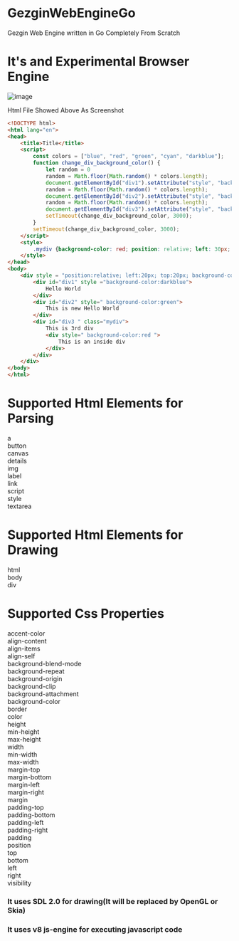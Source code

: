 # GezginWebEngineGo
Gezgin Web Engine written in Go Completely From Scratch

# It's and Experimental Browser Engine

![image](https://user-images.githubusercontent.com/16630690/232159321-510a4fcf-b080-4835-b453-dcf45abb2408.png)

Html File Showed Above As Screenshot
```html
<!DOCTYPE html>
<html lang="en">
<head>
    <title>Title</title>
    <script>
        const colors = ["blue", "red", "green", "cyan", "darkblue"];
        function change_div_background_color() {
            let random = 0
            random = Math.floor(Math.random() * colors.length);
            document.getElementById("div1").setAttribute("style", "background-color:"+colors[random])
            random = Math.floor(Math.random() * colors.length);
            document.getElementById("div2").setAttribute("style", "background-color:"+colors[random])
            random = Math.floor(Math.random() * colors.length);
            document.getElementById("div3").setAttribute("style", "background-color:"+colors[random])
            setTimeout(change_div_background_color, 3000);
        }
        setTimeout(change_div_background_color, 3000);
    </script>
    <style>
        .mydiv {background-color: red; position: relative; left: 30px; top: 30px}
    </style>
</head>
<body>
    <div style = "position:relative; left:20px; top:20px; background-color: black">
        <div id="div1" style ="background-color:darkblue">
            Hello World
        </div>
        <div id="div2" style=" background-color:green">
            This is new Hello World
        </div>
        <div id="div3 " class="mydiv">
            This is 3rd div
            <div style=" background-color:red ">
                This is an inside div
            </div>
        </div>
    </div>
</body>
</html>
```


# Supported Html Elements for Parsing

a  
button  
canvas  
details  
img  
label  
link  
script  
style  
textarea  

# Supported Html Elements for Drawing
html  
body  
div  

# Supported Css Properties
accent-color  
align-content  
align-items  
align-self  
background-blend-mode  
background-repeat  
background-origin  
background-clip  
background-attachment  
background-color  
border  
color  
height  
min-height  
max-height  
width  
min-width  
max-width  
margin-top  
margin-bottom  
margin-left  
margin-right  
margin  
padding-top  
padding-bottom  
padding-left  
padding-right  
padding  
position  
top  
bottom  
left  
right  
visibility  

### It uses SDL 2.0 for drawing(It will be replaced by OpenGL or Skia)
### It uses v8 js-engine for executing javascript code
